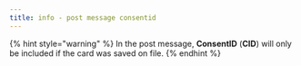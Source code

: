 ```yaml
---
title: info - post message consentid
---
```


{% hint style="warning" %}
In the post message, **ConsentID** (**CID**) will only be included if the card was saved on file.
{% endhint %}
